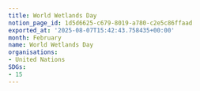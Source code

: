 ```yaml
---
title: World Wetlands Day
notion_page_id: 1d5d6625-c679-8019-a780-c2e5c86ffaad
exported_at: '2025-08-07T15:42:43.758435+00:00'
month: February
name: World Wetlands Day
organisations:
- United Nations
SDGs:
- 15
---
```


